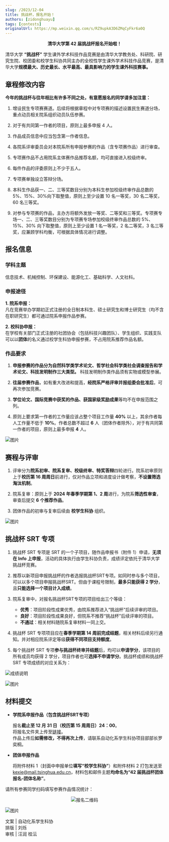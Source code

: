```yaml
---
slug: /2023/12-04
title: 挑战杯，报名开始！
authors: [zidonghuayu]
tags: [contests]
originalUrl: https://mp.weixin.qq.com/s/RZ9upkA3D6ZMqCyFkr6a0Q
---
```


**<center>清华大学第 42 届挑战杯报名开始啦！**</center>

清华大学 **“挑战杯”** 学生课外学术科技作品竞赛是由清华大学教务处、科研院、研究生院、校团委和校学生科协共同主办的全校性学生课外学术科技作品竞赛，是清华大学**规模最大、历史最长、水平最高、最具影响力的学生课外科技赛事。**

<!--truncate-->

## 章程修改内容

**今年的挑战杯与往年相比有许多不同之处，有意愿报名的同学请多加注意：**

1. 增设民生专项赛赛道。后续将根据章程中对专项赛的描述设置民生赛道分场，重点动员相关院系组织动员队伍参赛。

2. 对于有共同第一作者的项目，原则上最多申报 4 人。

3. 作品成员信息中应当包含第一作者信息。

4. 各院系评审委员会对本院系所有申报参赛的作品（含专项赛作品）进行审查。

5. 专项赛作品不占用院系主体赛作品推荐名额，均可直接进入校级终审。

6. 每件作品的评委原则上不少于五人。

7. 专项赛单独设立答辩分场。

8. 本科生作品获一、二、三等奖数目分别为本科生参加校级终审作品总数的5%、15%、30%向下取整值，原则上至少设置 10 名一等奖，30 名二等奖，60 名三等奖。

9. 对参与专项赛的作品，主办方将额外发放一等奖、二等奖和三等奖。专项赛专场一、二、三等奖数目分别为专项赛专场参加校级终审作品总数的 5%、15%、30% 向下取整值，原则上至少设置 1 名一等奖，2 名二等奖，3 名三等奖，应兼顾学科均衡，可根据具体情况进行调整。

## 报名信息

### 学科主题

信息技术、机械控制、环保建设、能源化工、基础科学、人文社科。

### 申报途径

**1. 院系申报：**  
   凡在竞赛举办学期初正式注册的全日制本科生、硕士研究生和博士研究生（均不含在职研究生）都可通过院系申报作品参赛。

**2. 校科协申报：**  
   在学校有关部门正式注册的社团协会（包括科技兴趣团队）、学生组织、实践支队可以以**团体**的名义通过校学生科协申报参赛，不占用院系推荐作品名额。

### 作品要求

1. **申报参赛的作品分为自然科学类学术论文、哲学社会科学类社会调查报告和学术论文、科技发明制作三大类型。** 科技发明制作类作品须有实物或模型参展。

2. **往届参赛作品**，如有重大改进和提高，**经院系严格评审并报组委会批准后**，可再次参加竞赛。

3. **学位论文、国际竞赛中获奖的作品、获国家级奖励成果**等均不在申报范围之列。

4. 原则上要求第一作者的工作量应该占整个项目工作量 **40%** 以上，其余作者每人工作量不低于 **10%**。作者总数不超过 **6** 人（团体作者除外），对于有共同第一作者的项目，原则上最多申报 **4** 人。

![图片](img/1.gif)

## 赛程与评审

1. 评审分为**院系初审、院系复审、校级终审、特奖答辩**四轮进行。院系初审原则上于**校历第 16 周周日**前进行，仅对作品立项和进度设计做考察，**不设置筛选淘汰机制**。

2. 院系复审：原则上于 **2024 年春季学期第 1、2 周**进行，为院系**筛选性审查**，审查后提交 **6 个推荐作品**。

3. 团体作品的初审与复审后续由 **校学生科协** 组织。

![图片](img/1.gif)

## 挑战杯 SRT 专项

1. 挑战杯 SRT 专项是 SRT 的一个子项目，随作品申报书（附件 1）申请，**无须在 Info 上申报**，活动的具体执行由学生科协负责，成绩评定依托于清华大学挑战杯竞赛。

2. 推荐以新项目申报挑战杯的作者选报挑战杯SRT专项。如同时参与多个项目，可以以多个项目申报挑战杯SRT。但由于课程号限制，**最多只能获得 2 学分**，且**只能选择一个项目计入成绩**。

3. 院系复审中，对报名挑战杯SRT专项的项目给出三个等级：
   - **优秀**：项目阶段性成果优秀，由院系推荐进入“挑战杯”后续评审的项目。
   - **良好**：项目阶段性成果良好，但院系不推荐“挑战杯”后续评审的项目。
   - **不通过**：相关材料随院系复审材料一同上交。

4. 挑战杯 SRT 专项项目应在**春季学期第 14 周前完成结题**，相关材料后续另行通知。并对相应院系评定等级**获得不同项目支持额度**。

5. 每个挑战杯 SRT 专项**参与挑战杯终审并结题**后，均可以**申请学分**，该项目的所有成员均获得 2 学分，项目作者也可**选择不申请学分**。挑战杯成绩和挑战杯 SRT 专项成绩的对应关系为：<center>

![成绩说明](img/2.png)

![图片](img/1.gif)

## 材料提交

- **学院系申报作品（包含挑战杯SRT专项）**

   报名**截止至 12 月 31 日（校历第 15 周周日）24：00**。  
   将报名文件夹上传至[链接](https://cloud.tsinghua.edu.cn/u/d/260b25135b72416fb8fb/)。  
   作品上传后**如需修改，不得再次上传**，请联系自动化系学生科协项目部部长罗奕桐。

- **团体申报作品**

   将附件材料 1（封面中申报单位**填写“校学生科协”**）和附件材料 2 打包发送至 <kexie@mail.tsinghua.edu.cn>，材料包和邮件主题**均命名为“42 届挑战杯团体报名-团体名称”**。

请所有参赛同学扫码填写参赛作品情况统计：<center>

![报名二维码](img/3.png)</center>

![图片](img/1.gif)

文案 | 自动化系学生科协  
排版 | 刘烁  
审核 | 汪润 桂沄
